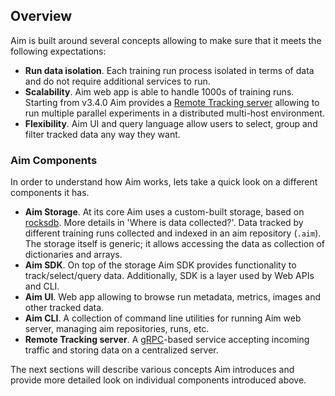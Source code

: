 ## Overview

Aim is built around several concepts allowing to make sure that it meets the following expectations:
- **Run data isolation**. Each training run process isolated in terms of data and do not require additional services to run.
- **Scalability**. Aim web app is able to handle 1000s of training runs. Starting from v3.4.0 Aim provides a
[Remote Tracking server](./remote_tracking_basics.html) allowing to run multiple parallel experiments in a distributed multi-host environment.
- **Flexibility**. Aim UI and query language allow users to select, group and filter tracked data any way they want.

### Aim Components
In order to understand how Aim works, lets take a quick look on a different components it has.
- **Aim Storage**. At its core Aim uses a custom-built storage, based on [rocksdb](http://rocksdb.org/docs/getting-started.html). More details in 'Where is data collected?'. Data tracked by
different training runs collected and indexed in an aim repository (`.aim`). The storage itself is generic; it
allows accessing the data as collection of dictionaries and arrays.
- **Aim SDK**. On top of the storage Aim SDK provides functionality to track/select/query data. Additionally, SDK is a layer used by Web APIs
and CLI.
- **Aim UI**. Web app allowing to browse run metadata, metrics, images and other tracked data.
- **Aim CLI**. A collection of command line utilities for running Aim web server, managing aim repositories, runs, etc.
- **Remote Tracking server**. A [gRPC](https://grpc.io/about)-based service accepting incoming traffic and storing data on a centralized server.


The next sections will describe various concepts Aim introduces and provide more detailed look on
individual components introduced above.


